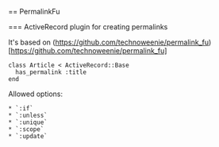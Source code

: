 == PermalinkFu

=== ActiveRecord plugin for creating permalinks

It's based on (https://github.com/technoweenie/permalink_fu)[https://github.com/technoweenie/permalink_fu]

    class Article < ActiveRecord::Base
      has_permalink :title
    end

Allowed options:

	* `:if`
	* `:unless`
	* `:unique`
	* `:scope`
	* `:update`

